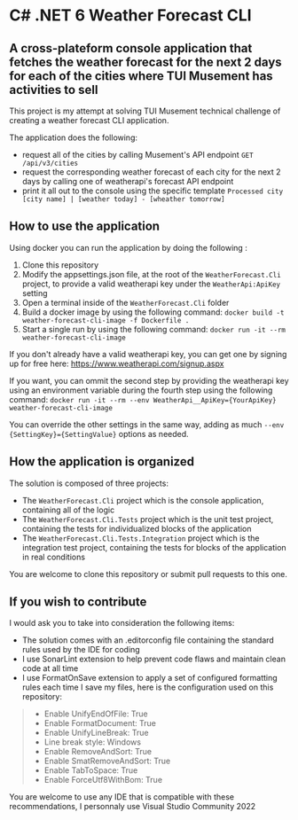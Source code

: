 ﻿# C# .NET 6 Weather Forecast CLI
## A cross-plateform console application that fetches the weather forecast for the next 2 days for each of the cities where TUI Musement has activities to sell

This project is my attempt at solving TUI Musement technical challenge of creating a weather forecast CLI application.

The application does the following:
- request all of the cities by calling Musement's API endpoint `GET /api/v3/cities`
- request the corresponding weather forecast of each city for the next 2 days by calling one of weatherapi's forecast API endpoint
- print it all out to the console using the specific template `Processed city [city name] | [weather today] - [wheather tomorrow]`

## How to use the application
Using docker you can run the application by doing the following :
1. Clone this repository
2. Modify the appsettings.json file, at the root of the `WeatherForecast.Cli` project, to provide a valid weatherapi key under the `WeatherApi:ApiKey` setting
3. Open a terminal inside of the `WeatherForecast.Cli` folder
3. Build a docker image by using the following command: `docker build -t weather-forecast-cli-image -f Dockerfile .`
4. Start a single run by using the following command: `docker run -it --rm weather-forecast-cli-image`

If you don't already have a valid weatherapi key, you can get one by signing up for free here: https://www.weatherapi.com/signup.aspx

If you want, you can ommit the second step by providing the weatherapi key using an environment variable during the fourth step using the following command: `docker run -it --rm --env WeatherApi__ApiKey={YourApiKey} weather-forecast-cli-image`

You can override the other settings in the same way, adding as much `--env {SettingKey}={SettingValue}` options as needed.

## How the application is organized
The solution is composed of three projects:
- The `WeatherForecast.Cli` project which is the console application, containing all of the logic
- The `WeatherForecast.Cli.Tests` project which is the unit test project, containing the tests for individualized blocks of the application
- The `WeatherForecast.Cli.Tests.Integration` project which is the integration test project, containing the tests for blocks of the application in real conditions

You are welcome to clone this repository or submit pull requests to this one.

## If you wish to contribute
I would ask you to take into consideration the following items:
- The solution comes with an .editorconfig file containing the standard rules used by the IDE for coding
- I use SonarLint extension to help prevent code flaws and maintain clean code at all time
- I use FormatOnSave extension to apply a set of configured formatting rules each time I save my files, here is the configuration used on this repository:
>   - Enable UnifyEndOfFile: True
>   - Enable FormatDocument: True
>   - Enable UnifyLineBreak: True
>   - Line break style: Windows
>   - Enable RemoveAndSort: True
>   - Enable SmatRemoveAndSort: True
>   - Enable TabToSpace: True
>   - Enable ForceUtf8WithBom: True

You are welcome to use any IDE that is compatible with these recommendations, I personnaly use Visual Studio Community 2022
